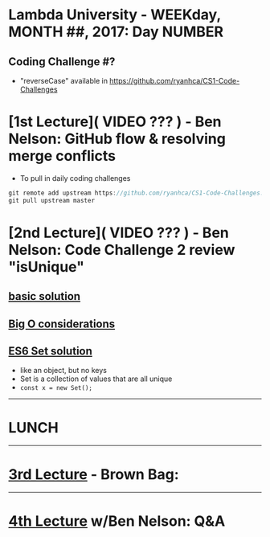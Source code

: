 # Lambda University - WEEKday, MONTH ##, 2017: Day NUMBER
## Coding Challenge #?
- "reverseCase" available in https://github.com/ryanhca/CS1-Code-Challenges

# [1st Lecture]( VIDEO ??? ) - Ben Nelson: GitHub flow & resolving merge conflicts
- To pull in daily coding challenges

```js
git remote add upstream https://github.com/ryanhca/CS1-Code-Challenges.git
git pull upstream master
```

# [2nd Lecture]( VIDEO ??? ) - Ben Nelson: Code Challenge 2 review "isUnique"
## [basic solution]()
## [Big O considerations]()
## [ES6 Set solution]()
  - like an object, but no keys
  - Set is a collection of values that are all unique
  - `const x = new Set();`


***
# LUNCH
***

# [3rd Lecture](URL) - Brown Bag:

***

# [4th Lecture](URL) w/Ben Nelson: Q&A

